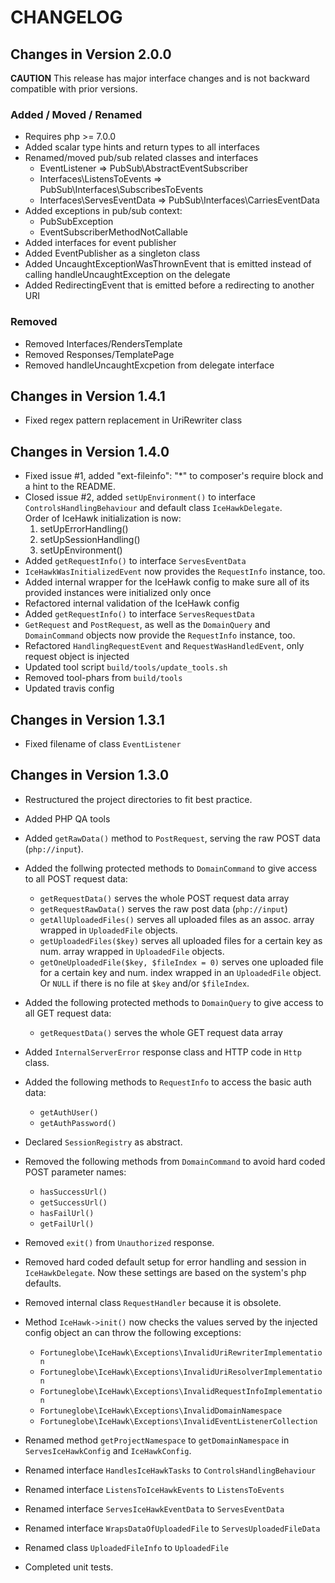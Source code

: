 # CHANGELOG

## Changes in Version 2.0.0

**CAUTION** This release has major interface changes and is not backward compatible with prior versions.

### Added / Moved / Renamed

* Requires php >= 7.0.0
* Added scalar type hints and return types to all interfaces
* Renamed/moved pub/sub related classes and interfaces
  * EventListener => PubSub\AbstractEventSubscriber
  * Interfaces\ListensToEvents => PubSub\Interfaces\SubscribesToEvents
  * Interfaces\ServesEventData => PubSub\Interfaces\CarriesEventData
* Added exceptions in pub/sub context:
  * PubSubException
  * EventSubscriberMethodNotCallable
* Added interfaces for event publisher
* Added EventPublisher as a singleton class
* Added UncaughtExceptionWasThrownEvent that is emitted instead of calling handleUncaughtException on the delegate
* Added RedirectingEvent that is emitted before a redirecting to another URI

### Removed

* Removed Interfaces/RendersTemplate
* Removed Responses/TemplatePage
* Removed handleUncaughtExcpetion from delegate interface

## Changes in Version 1.4.1

 * Fixed regex pattern replacement in UriRewriter class

## Changes in Version 1.4.0

 * Fixed issue #1, added "ext-fileinfo": "*" to composer's require block and a hint to the README.  
 * Closed issue #2, added `setUpEnvironment()` to interface `ControlsHandlingBehaviour` and default class `IceHawkDelegate`.  
 Order of IceHawk initialization is now:
    1. setUpErrorHandling()
    2. setUpSessionHandling()
    3. setUpEnvironment()
 * Added `getRequestInfo()` to interface `ServesEventData`
 * `IceHawkWasInitializedEvent` now provides the `RequestInfo` instance, too.
 * Added internal wrapper for the IceHawk config to make sure all of its provided instances were initialized only once 
 * Refactored internal validation of the IceHawk config
 * Added `getRequestInfo()` to interface `ServesRequestData`
 * `GetRequest` and `PostRequest`, as well as the `DomainQuery` and `DomainCommand` objects now provide the `RequestInfo` instance, too.
 * Refactored `HandlingRequestEvent` and `RequestWasHandledEvent`, only request object is injected
 * Updated tool script `build/tools/update_tools.sh`
 * Removed tool-phars from `build/tools`
 * Updated travis config

## Changes in Version 1.3.1

 * Fixed filename of class `EventListener`

## Changes in Version 1.3.0

 * Restructured the project directories to fit best practice.
 
 * Added PHP QA tools
 * Added `getRawData()` method to `PostRequest`, serving the raw POST data (`php://input`).
 * Added the follwing protected methods to `DomainCommand` to give access to all POST request data:
   * `getRequestData()` serves the whole POST request data array
   * `getRequestRawData()` serves the raw post data (`php://input`)
   * `getAllUploadedFiles()` serves all uploaded files as an assoc. array wrapped in `UploadedFile` objects.
   * `getUploadedFiles($key)` serves all uploaded files for a certain key as num. array wrapped in `UploadedFile` objects.
   * `getOneUploadedFile($key, $fileIndex = 0)` serves one uploaded file for a certain key and num. index wrapped in an `UploadedFile` object. Or `NULL` if there is no file at `$key` and/or `$fileIndex`.
 * Added the following protected methods to `DomainQuery` to give access to all GET request data:
   * `getRequestData()` serves the whole GET request data array
 * Added `InternalServerError` response class and HTTP code in `Http` class.
 * Added the following methods to `RequestInfo` to access the basic auth data:
   * `getAuthUser()`
   * `getAuthPassword()`
   
 * Declared `SessionRegistry` as abstract.
 
 * Removed the following methods from `DomainCommand` to avoid hard coded POST parameter names:
   * `hasSuccessUrl()`
   * `getSuccessUrl()`
   * `hasFailUrl()`
   * `getFailUrl()`
 * Removed `exit()` from `Unauthorized` response.
 * Removed hard coded default setup for error handling and session in `IceHawkDelegate`. Now these settings are based on the system's php defaults.
 * Removed internal class `RequestHandler` because it is obsolete.
 
 * Method `IceHawk->init()` now checks the values served by the injected config object an can throw the following exceptions:
   * `Fortuneglobe\IceHawk\Exceptions\InvalidUriRewriterImplementation`
   * `Fortuneglobe\IceHawk\Exceptions\InvalidUriResolverImplementation`
   * `Fortuneglobe\IceHawk\Exceptions\InvalidRequestInfoImplementation`
   * `Fortuneglobe\IceHawk\Exceptions\InvalidDomainNamespace`
   * `Fortuneglobe\IceHawk\Exceptions\InvalidEventListenerCollection`
   
 * Renamed method `getProjectNamespace` to `getDomainNamespace` in `ServesIceHawkConfig` and `IceHawkConfig`.
 * Renamed interface `HandlesIceHawkTasks` to `ControlsHandlingBehaviour`
 * Renamed interface `ListensToIceHawkEvents` to `ListensToEvents`
 * Renamed interface `ServesIceHawkEventData` to `ServesEventData`
 * Renamed interface `WrapsDataOfUploadedFile` to `ServesUploadedFileData`
 * Renamed class `UploadedFileInfo` to `UploadedFile`
 
 * Completed unit tests.
